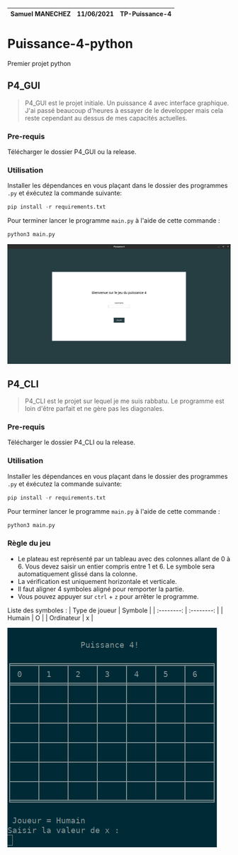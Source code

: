 | Samuel MANECHEZ | 11/06/2021 | TP-Puissance-4 |
| :--------------------------------------------------------------: | :--------: | :-------------------------------: |

# Puissance-4-python
Premier projet python

## P4_GUI
> P4_GUI est le projet initiale. Un puissance 4 avec interface graphique. J'ai passé beaucoup d'heures à essayer de le developper mais cela reste cependant au dessus de mes capacités actuelles. 

### Pre-requis
Télécharger le dossier P4_GUI ou la release.

### Utilisation
Installer les dépendances en vous plaçant dans le dossier des programmes ```.py``` et éxécutez la commande suivante:
```Python
pip install -r requirements.txt
```

Pour terminer lancer le programme ```main.py``` à l'aide de cette commande :
```Python
python3 main.py
```

![GUI interface](/P4_GUI/GUI.png)

## P4_CLI
> P4_CLI est le projet sur lequel je me suis rabbatu. Le programme est loin d'être parfait et ne gère pas les diagonales.

### Pre-requis
Télécharger le dossier P4_CLI ou la release.

### Utilisation
Installer les dépendances en vous plaçant dans le dossier des programmes ```.py``` et éxécutez la commande suivante:
```Python
pip install -r requirements.txt
```
Pour terminer lancer le programme ```main.py``` à l'aide de cette commande :
```Python
python3 main.py
```

### Règle du jeu
- Le plateau est représenté par un tableau avec des colonnes allant de 0 à 6. Vous devez saisir un entier compris entre 1 et 6. Le symbole sera automatiquement glissé dans la colonne.
- La vérification est uniquement horizontale et verticale.
- Il faut aligner 4 symboles aligné pour remporter la partie.
- Vous pouvez appuyer sur ```ctrl``` + ```z``` pour arrêter le programme.

Liste des symboles :
| Type de joueur | Symbole | 
| :--------: | :--------: |
| Humain | O |
| Ordinateur | x |

![CLI interface](/P4_CLI/CLI.png)
